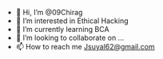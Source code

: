 - 👋 Hi, I’m @09Chirag
- 👀 I’m interested in Ethical Hacking
- 🌱 I’m currently learning BCA
- 💞️ I’m looking to collaborate on ...
- 📫 How to reach me Jsuyal62@gmail.com

<!---
09Chirag/09Chirag is a ✨ special ✨ repository because its `README.md` (this file) appears on your GitHub profile.
You can click the Preview link to take a look at your changes.
--->

